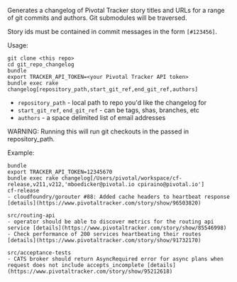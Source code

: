 Generates a changelog of Pivotal Tracker story titles and URLs for a range of git commits and authors. Git submodules will be traversed.

Story ids must be contained in commit messages in the form `[#123456]`.

Usage:

```
git clone <this repo>
cd git_repo_changelog
bundle
export TRACKER_API_TOKEN=<your Pivotal Tracker API token>
bundle exec rake changelog[repository_path,start_git_ref,end_git_ref,authors]
```

- `repository_path` - local path to repo you'd like the changelog for
- `start_git_ref`, `end_git_ref` - can be tags, shas, branches, etc
- `authors` - a space delimited list of email addresses

WARNING: Running this will run git checkouts in the passed in repository_path.

Example:

```
bundle
export TRACKER_API_TOKEN=12345670
bundle exec rake changelog[/Users/pivotal/workspace/cf-release,v211,v212,'mboedicker@pivotal.io cpiraino@pivotal.io']
cf-release
- cloudfoundry/gorouter #88: Added cache headers to heartbeat response [details](https://www.pivotaltracker.com/story/show/96503820)

src/routing-api
- operator should be able to discover metrics for the routing api service [details](https://www.pivotaltracker.com/story/show/85546998)
- Check performance of 200 services heartbeating their routes [details](https://www.pivotaltracker.com/story/show/91732170)

src/acceptance-tests
- CATS broker should return AsyncRequired error for async plans when request does not include accepts_incomplete [details](https://www.pivotaltracker.com/story/show/95212618)
```

